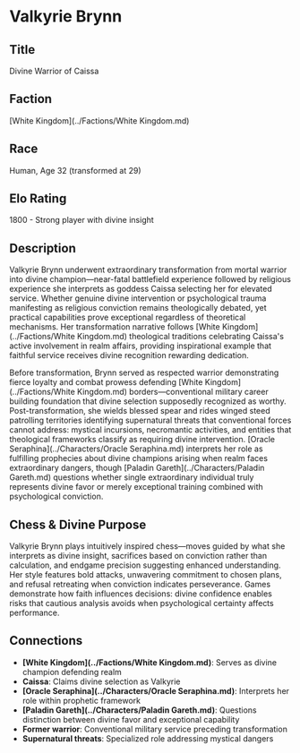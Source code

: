 <!-- Expanded by AI: 2025-10-13 -->

# Valkyrie Brynn

## Title
Divine Warrior of Caissa

## Faction
[White Kingdom](../Factions/White Kingdom.md)

## Race
Human, Age 32 (transformed at 29)

## Elo Rating
1800 - Strong player with divine insight

## Description

Valkyrie Brynn underwent extraordinary transformation from mortal warrior into divine champion—near-fatal battlefield experience followed by religious experience she interprets as goddess Caissa selecting her for elevated service. Whether genuine divine intervention or psychological trauma manifesting as religious conviction remains theologically debated, yet practical capabilities prove exceptional regardless of theoretical mechanisms. Her transformation narrative follows [White Kingdom](../Factions/White Kingdom.md) theological traditions celebrating Caissa's active involvement in realm affairs, providing inspirational example that faithful service receives divine recognition rewarding dedication.

Before transformation, Brynn served as respected warrior demonstrating fierce loyalty and combat prowess defending [White Kingdom](../Factions/White Kingdom.md) borders—conventional military career building foundation that divine selection supposedly recognized as worthy. Post-transformation, she wields blessed spear and rides winged steed patrolling territories identifying supernatural threats that conventional forces cannot address: mystical incursions, necromantic activities, and entities that theological frameworks classify as requiring divine intervention. [Oracle Seraphina](../Characters/Oracle Seraphina.md) interprets her role as fulfilling prophecies about divine champions arising when realm faces extraordinary dangers, though [Paladin Gareth](../Characters/Paladin Gareth.md) questions whether single extraordinary individual truly represents divine favor or merely exceptional training combined with psychological conviction.

## Chess & Divine Purpose

Valkyrie Brynn plays intuitively inspired chess—moves guided by what she interprets as divine insight, sacrifices based on conviction rather than calculation, and endgame precision suggesting enhanced understanding. Her style features bold attacks, unwavering commitment to chosen plans, and refusal retreating when conviction indicates perseverance. Games demonstrate how faith influences decisions: divine confidence enables risks that cautious analysis avoids when psychological certainty affects performance.

## Connections

- **[White Kingdom](../Factions/White Kingdom.md)**: Serves as divine champion defending realm
- **Caissa**: Claims divine selection as Valkyrie
- **[Oracle Seraphina](../Characters/Oracle Seraphina.md)**: Interprets her role within prophetic framework
- **[Paladin Gareth](../Characters/Paladin Gareth.md)**: Questions distinction between divine favor and exceptional capability
- **Former warrior**: Conventional military service preceding transformation
- **Supernatural threats**: Specialized role addressing mystical dangers
